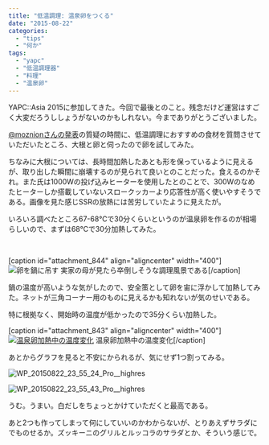 ```yaml
---
title: "低温調理: 温泉卵をつくる"
date: "2015-08-22"
categories: 
  - "tips"
  - "何か"
tags: 
  - "yapc"
  - "低温調理器"
  - "料理"
  - "温泉卵"
---
```


YAPC::Asia 2015に参加してきた。今回で最後とのこと。残念だけど運営はすごく大変だろうししょうがないのかもしれない。今までありがとうございました。

[@moznionさんの発表](http://moznion.hatenadiary.com/entry/2015/08/22/105023)の質疑の時間に、低温調理におすすめの食材を質問させていただいたところ、大根と卵と伺ったので卵を試してみた。

ちなみに大根については、長時間加熱したあとも形を保っているように見えるが、取り出した瞬間に崩壊するのが見られて良いとのことだった。食えるのかそれ。また氏は1000Wの投げ込みヒーターを使用したとのことで、300Wのなめたヒーターしか搭載していないスロークッカーより応答性が高く使いやすそうである。画像を見た感じSSRの放熱には苦労していたように見えたが。

いろいろ調べたところ67-68℃で30分くらいというのが温泉卵を作るのが相場らしいので、まずは68℃で30分加熱してみた。

 

\[caption id="attachment\_844" align="aligncenter" width="400"\]![卵を鍋に吊す](https://blog.naotaco.com/assets/images/posts/2015/08/WP_20150822_23_52_56_Pro__highres-400x300.jpg) 実家の母が見たら卒倒しそうな調理風景である\[/caption\]

鍋の温度が高いような気がしたので、安全策として卵を宙に浮かして加熱してみた。ネットが三角コーナー用のものに見えるかも知れないが気のせいである。

特に根拠なく、開始時の温度が低かったので35分くらい加熱した。

\[caption id="attachment\_843" align="aligncenter" width="400"\][![温泉卵加熱中の温度変化](https://blog.naotaco.com/assets/images/posts/2015/08/egg_temperature-400x216.png)](https://blog.naotaco.com/assets/images/posts/2015/08/egg_temperature.png) 温泉卵加熱中の温度変化\[/caption\]

あとからグラフを見ると不安にかられるが、気にせず1つ割ってみる。

![WP_20150822_23_55_24_Pro__highres](https://blog.naotaco.com/assets/images/posts/2015/08/WP_20150822_23_55_24_Pro__highres-400x300.jpg)

![WP_20150822_23_55_43_Pro__highres](https://blog.naotaco.com/assets/images/posts/2015/08/WP_20150822_23_55_43_Pro__highres-400x300.jpg)

うむ。うまい。白だしをちょっとかけていただくと最高である。

あと2つも作ってしまって何にしていいのかわからないが、とりあえずサラダにでものせるか。ズッキーニのグリルとルッコラのサラダとか、そういう感じで。
